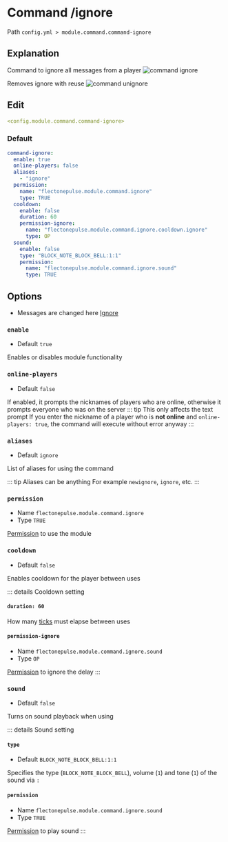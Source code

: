 # Command /ignore
Path `config.yml > module.command.command-ignore`

## Explanation
Command to ignore all messages from a player
![command ignore](/commandignore.png)

Removes ignore with reuse
![command unignore](/commandunignore.png)

## Edit
```yaml
<config.module.command.command-ignore>
```

### Default
```yaml
command-ignore:
  enable: true
  online-players: false
  aliases:
    - "ignore"
  permission:
    name: "flectonepulse.module.command.ignore"
    type: TRUE
  cooldown:
    enable: false
    duration: 60
    permission-ignore:
      name: "flectonepulse.module.command.ignore.cooldown.ignore"
      type: OP
  sound:
    enable: false
    type: "BLOCK_NOTE_BLOCK_BELL:1:1"
    permission:
      name: "flectonepulse.module.command.ignore.sound"
      type: TRUE
```

## Options

- Messages are changed here [Ignore](/en/messages/ru_ru/module/command/command-ignore/)

### `enable`
- Default `true`

Enables or disables module functionality

### `online-players`
- Default `false`

If enabled, it prompts the nicknames of players who are online, otherwise it prompts everyone who was on the server
::: tip This only affects the text prompt
If you enter the nickname of a player who is **not online** and `online-players: true`, the command will execute without error anyway
:::

### `aliases`
- Default `ignore`

List of aliases for using the command

::: tip Aliases can be anything
For example `newignore`, `ignore`, etc.
:::

### `permission`
- Name `flectonepulse.module.command.ignore`
- Type `TRUE`

[Permission](/en/config/module/#explanation) to use the module

### `cooldown`
- Default `false`

Enables cooldown for the player between uses

::: details Cooldown setting
#### `duration: 60`

How many [ticks](https://minecraft.wiki/w/Tick) must elapse between uses

#### `permission-ignore`
- Name `flectonepulse.module.command.ignore.sound`
- Type `OP`

[Permission](/en/config/module/#explanation) to ignore the delay
:::

### `sound`
- Default `false`

Turns on sound playback when using

::: details Sound setting
#### `type`
- Default `BLOCK_NOTE_BLOCK_BELL:1:1`

Specifies the type (`BLOCK_NOTE_BLOCK_BELL`), volume (`1`) and tone (`1`) of the sound via `:`

#### `permission`
- Name `flectonepulse.module.command.ignore.sound`
- Type `TRUE`

[Permission](/en/config/module/#explanation) to play sound
:::